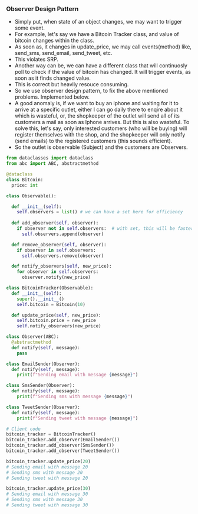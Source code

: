 ### Observer Design Pattern
- Simply put, when state of an object changes, we may want to trigger some event.
- For example, let's say we have a Bitcoin Tracker class, and value of bitcoin changes within the class.
- As soon as, it changes in update_price, we may call events(method) like, send_sms, send_email, send_tweet, etc.
- This violates SRP.
- Another way can be, we can have a different class that will continuosly poll to check if the value of bitcoin has changed. It will trigger events, as soon as it finds changed value.
- This is correct but heavily resouce consuming.
- So we use observer design pattern, to fix the above mentioned problems. Implemented below.
- A good anomaly is, if we want to buy an iphone and waiting for it to arrive at a specific outlet, either I can go daily there to enqire about it which is wasteful, or, the shopkeeper of the outlet will send all of its customers a mail as soon as Iphone arrives. But this is also wasteful. To solve this, let's say, only interested customers (who will be buying) will register themselves with the shop, and the shopkeeper will only notify (send emails) to the registered customers (this sounds efficient).
- So the outlet is observable (Subject) and the customers are Observers.
```python
from dataclasses import dataclass
from abc import ABC, abstractmethod

@dataclass
class Bitcoin:
  price: int

class Observable():

  def __init__(self):
    self.observers = list() # we can have a set here for efficiency
    
  def add_observer(self, observer):
    if observer not in self.observers:  # with set, this will be faster
      self.observers.append(observer)

  def remove_observer(self, observer):
    if observer in self.observers:
      self.observers.remove(observer)

  def notify_observers(self, new_price):
    for observer in self.observers:
      observer.notify(new_price)

class BitcoinTracker(Observable):
  def __init__(self):
    super().__init__()
    self.bitcoin = Bitcoin(10)

  def update_price(self, new_price):
    self.bitcoin.price = new_price
    self.notify_observers(new_price)

class Observer(ABC):
  @abstractmethod
  def notify(self, message):
    pass

class EmailSender(Observer):
  def notify(self, message):
    print(f"Sending email with message {message}")

class SmsSender(Observer):
  def notify(self, message):
    print(f"Sending sms with message {message}")

class TweetSender(Observer):
  def notify(self, message):
    print(f"Sending tweet with message {message}")

# Client code
bitcoin_tracker = BitcoinTracker()
bitcoin_tracker.add_observer(EmailSender())
bitcoin_tracker.add_observer(SmsSender())
bitcoin_tracker.add_observer(TweetSender())

bitcoin_tracker.update_price(20)
# Sending email with message 20
# Sending sms with message 20
# Sending tweet with message 20

bitcoin_tracker.update_price(30)
# Sending email with message 30
# Sending sms with message 30
# Sending tweet with message 30
```

